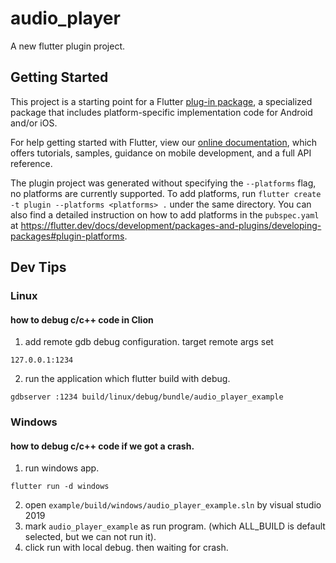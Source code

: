 # audio_player

A new flutter plugin project.

## Getting Started

This project is a starting point for a Flutter
[plug-in package](https://flutter.dev/developing-packages/),
a specialized package that includes platform-specific implementation code for
Android and/or iOS.

For help getting started with Flutter, view our
[online documentation](https://flutter.dev/docs), which offers tutorials,
samples, guidance on mobile development, and a full API reference.

The plugin project was generated without specifying the `--platforms` flag, no platforms are currently supported.
To add platforms, run `flutter create -t plugin --platforms <platforms> .` under the same
directory. You can also find a detailed instruction on how to add platforms in the `pubspec.yaml` at https://flutter.dev/docs/development/packages-and-plugins/developing-packages#plugin-platforms.


## Dev Tips

### Linux

#### how to debug c/c++ code in Clion

1. add remote gdb debug configuration. target remote args set 
```
127.0.0.1:1234
```
2. run the application which flutter build with debug.
```shell
gdbserver :1234 build/linux/debug/bundle/audio_player_example
```

### Windows

#### how to debug c/c++ code if we got a crash.
1. run windows app. 
```shell
flutter run -d windows
```
2. open `example/build/windows/audio_player_example.sln` by visual studio 2019
3. mark `audio_player_example` as run program. (which ALL_BUILD is default selected, but we can not run it).
4. click run with local debug. then waiting for crash.

